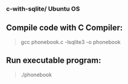 ### c-with-sqlite/ Ubuntu OS
## Compile code with C Compiler:
> gcc phonebook.c -lsqlite3 -o phonebook
## Run executable program:
> ./phonebook


